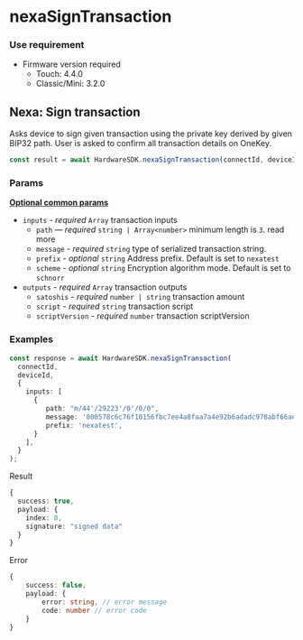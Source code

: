# nexaSignTransaction

### Use requirement

* Firmware version required
  * Touch: 4.4.0
  * Classic/Mini: 3.2.0

## Nexa: Sign transaction

Asks device to sign given transaction using the private key derived by given BIP32 path. User is asked to confirm all transaction details on OneKey.

```typescript
const result = await HardwareSDK.nexaSignTransaction(connectId, deviceId, params);
```

### Params

[**Optional common params**](../common-params.md)

* `inputs` - _required_ `Array` transaction inputs
  * `path` — _required_ `string | Array<number>` minimum length is `3`. read more
  * `message` - _required_ `string` type of serialized transaction string.
  * `prefix` - _optional_ `string` Address prefix. Default is set to `nexatest`
  * `scheme` - _optional_ `string` Encryption algorithm mode. Default is set to `schnorr`
* `outputs` - _required_ `Array` transaction outputs
  * `satoshis` - _required_ `number | string` transaction amount
  * `script` - _required_ `string` transaction script
  *   `scriptVersion` - _required_ `number` transaction scriptVersion



### Examples

```typescript
const response = await HardwareSDK.nexaSignTransaction(
  connectId,
  deviceId,
  {
    inputs: [
      {
         path: "m/44'/29223'/0'/0/0",
         message: '000578c6c76f10156fbc7ee4a8faa7a4e92b6adadc978abf66ae70f13a03b75d36cd7a6acc0967cc9f2f632f585cb7b4297873858c23233792767fd4ae662ec1093bb13029ce7b1f559ef5e747fcac439f1455a2ec7c5f09b72290795e70665044026cad0dba749a112e0d2ea420fa68e0218453db6bb0744e44eb51edc76af8bb6871190000000000',
         prefix: 'nexatest',
      }
    ],
  }
);
```

Result

```typescript
{
  success: true,
  payload: {
    index: 0,
    signature: "signed data"
  }
}
```

Error

```typescript
{
    success: false,
    payload: {
        error: string, // error message
        code: number // error code
    }
}
```
